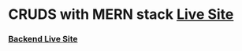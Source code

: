 # CRUDS with MERN stack [Live Site](https://cruds-mern-rakibul-wdp.netlify.app)
### [Backend Live Site](https://cruds-server-rakibul-wdp.onrender.com)
